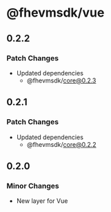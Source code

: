 # @fhevmsdk/vue

## 0.2.2

### Patch Changes

- Updated dependencies
  - @fhevmsdk/core@0.2.3

## 0.2.1

### Patch Changes

- Updated dependencies
  - @fhevmsdk/core@0.2.2

## 0.2.0

### Minor Changes

- New layer for Vue
